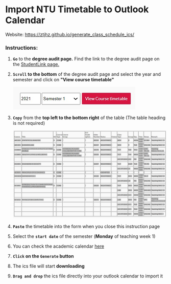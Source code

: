 # Import NTU Timetable to Outlook Calendar

Website: https://ztjhz.github.io/generate_class_schedule_ics/

### **Instructions:**

1. **`Go`** to the **degree audit page.** Find the link to the degree audit page on the [StudentLink page.](https://venus2.wis.ntu.edu.sg/intulinks/ug/login.aspx)

2. **`Scroll` to the bottom** of the degree audit page and select the year and semester and click on **"View course timetable"**

   ![generate_course_timetable.jpeg](src/image/generate_course_timetable.jpeg)

3. **`Copy`** from the **top left to the bottom right** of the table (The table heading is not required)

   ![image/copy.jpeg](src/image/copy.jpeg)

4. **`Paste`** the timetable into the form when you close this instruction page

5. Select the **`start date`** of the semester (**Monday** of teaching week 1)

6. You can check the academic calendar [here](https://www.ntu.edu.sg/admissions/matriculation/academic-calendars)

7. **`Click` on the `Generate` button**

8. The ics file will start **downloading**

9. **`Drag and drop`** the ics file directly into your outlook calendar to import it
